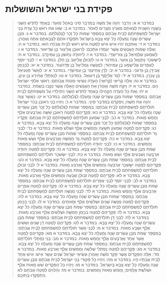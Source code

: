# פקידת בני ישראל והשושלות

> במדבר א א: וַיְדַבֵּר יְהוָה אֶל מֹשֶׁה בְּמִדְבַּר סִינַי בְּאֹהֶל מוֹעֵד:  בְּאֶחָד לַחֹדֶשׁ הַשֵּׁנִי בַּשָּׁנָה הַשֵּׁנִית לְצֵאתָם מֵאֶרֶץ מִצְרַיִם לֵאמֹר.
> במדבר א ב: שְׂאוּ אֶת רֹאשׁ כָּל עֲדַת בְּנֵי יִשְׂרָאֵל לְמִשְׁפְּחֹתָם לְבֵית אֲבֹתָם בְּמִסְפַּר שֵׁמוֹת כָּל זָכָר לְגֻלְגְּלֹתָם.
> במדבר א ג: מִבֶּן עֶשְׂרִים שָׁנָה וָמַעְלָה כָּל יֹצֵא צָבָא בְּיִשְׂרָאֵל תִּפְקְדוּ אֹתָם לְצִבְאֹתָם אַתָּה וְאַהֲרֹן.
> במדבר א ד: וְאִתְּכֶם יִהְיוּ אִישׁ אִישׁ לַמַּטֶּה אִישׁ רֹאשׁ לְבֵית אֲבֹתָיו הוּא.
> במדבר א ה: וְאֵלֶּה שְׁמוֹת הָאֲנָשִׁים אֲשֶׁר יַעַמְדוּ אִתְּכֶם:  לִרְאוּבֵן אֱלִיצוּר בֶּן שְׁדֵיאוּר.
> במדבר א ו: לְשִׁמְעוֹן שְׁלֻמִיאֵל בֶּן צוּרִישַׁדָּי.
> במדבר א ז: לִיהוּדָה נַחְשׁוֹן בֶּן עַמִּינָדָב.
> במדבר א ח: לְיִשָּׂשכָר נְתַנְאֵל בֶּן צוּעָר.
> במדבר א ט: לִזְבוּלֻן אֱלִיאָב בֶּן חֵלֹן.
> במדבר א י: לִבְנֵי יוֹסֵף לְאֶפְרַיִם אֱלִישָׁמָע בֶּן עַמִּיהוּד; לִמְנַשֶּׁה גַּמְלִיאֵל בֶּן פְּדָהצוּר.
> במדבר א יא: לְבִנְיָמִן אֲבִידָן בֶּן גִּדְעֹנִי.
> במדבר א יב: לְדָן אֲחִיעֶזֶר בֶּן עַמִּישַׁדָּי.
> במדבר א יג: לְאָשֵׁר פַּגְעִיאֵל בֶּן עָכְרָן.
> במדבר א יד: לְגָד אֶלְיָסָף בֶּן דְּעוּאֵל.
> במדבר א טו: לְנַפְתָּלִי אֲחִירַע בֶּן עֵינָן.
> במדבר א טז: אֵלֶּה קְריּאֵי (קְרוּאֵי) הָעֵדָה נְשִׂיאֵי מַטּוֹת אֲבוֹתָם:  רָאשֵׁי אַלְפֵי יִשְׂרָאֵל הֵם.
> במדבר א יז: וַיִּקַּח מֹשֶׁה וְאַהֲרֹן אֵת הָאֲנָשִׁים הָאֵלֶּה אֲשֶׁר נִקְּבוּ בְּשֵׁמֹת.
> במדבר א יח: וְאֵת כָּל הָעֵדָה הִקְהִילוּ בְּאֶחָד לַחֹדֶשׁ הַשֵּׁנִי וַיִּתְיַלְדוּ עַל מִשְׁפְּחֹתָם לְבֵית אֲבֹתָם:  בְּמִסְפַּר שֵׁמוֹת מִבֶּן עֶשְׂרִים שָׁנָה וָמַעְלָה לְגֻלְגְּלֹתָם.
> במדבר א יט: כַּאֲשֶׁר צִוָּה יְהוָה אֶת מֹשֶׁה; וַיִּפְקְדֵם בְּמִדְבַּר סִינָי.
> במדבר א כ: וַיִּהְיוּ בְנֵי רְאוּבֵן בְּכֹר יִשְׂרָאֵל תּוֹלְדֹתָם לְמִשְׁפְּחֹתָם לְבֵית אֲבֹתָם:  בְּמִסְפַּר שֵׁמוֹת לְגֻלְגְּלֹתָם כָּל זָכָר מִבֶּן עֶשְׂרִים שָׁנָה וָמַעְלָה כֹּל יֹצֵא צָבָא.
> במדבר א כא: פְּקֻדֵיהֶם לְמַטֵּה רְאוּבֵן שִׁשָּׁה וְאַרְבָּעִים אֶלֶף וַחֲמֵשׁ מֵאוֹת.
> במדבר א כב: לִבְנֵי שִׁמְעוֹן תּוֹלְדֹתָם לְמִשְׁפְּחֹתָם לְבֵית אֲבֹתָם:  פְּקֻדָיו בְּמִסְפַּר שֵׁמוֹת לְגֻלְגְּלֹתָם כָּל זָכָר מִבֶּן עֶשְׂרִים שָׁנָה וָמַעְלָה כֹּל יֹצֵא צָבָא.
> במדבר א כג: פְּקֻדֵיהֶם לְמַטֵּה שִׁמְעוֹן תִּשְׁעָה וַחֲמִשִּׁים אֶלֶף וּשְׁלֹשׁ מֵאוֹת.
> במדבר א כד: לִבְנֵי גָד תּוֹלְדֹתָם לְמִשְׁפְּחֹתָם לְבֵית אֲבֹתָם:  בְּמִסְפַּר שֵׁמוֹת מִבֶּן עֶשְׂרִים שָׁנָה וָמַעְלָה כֹּל יֹצֵא צָבָא.
> במדבר א כה: פְּקֻדֵיהֶם לְמַטֵּה גָד חֲמִשָּׁה וְאַרְבָּעִים אֶלֶף וְשֵׁשׁ מֵאוֹת וַחֲמִשִּׁים.
> במדבר א כו: לִבְנֵי יְהוּדָה תּוֹלְדֹתָם לְמִשְׁפְּחֹתָם לְבֵית אֲבֹתָם:  בְּמִסְפַּר שֵׁמֹת מִבֶּן עֶשְׂרִים שָׁנָה וָמַעְלָה כֹּל יֹצֵא צָבָא.
> במדבר א כז: פְּקֻדֵיהֶם לְמַטֵּה יְהוּדָה אַרְבָּעָה וְשִׁבְעִים אֶלֶף וְשֵׁשׁ מֵאוֹת.
> במדבר א כח: לִבְנֵי יִשָּׂשכָר תּוֹלְדֹתָם לְמִשְׁפְּחֹתָם לְבֵית אֲבֹתָם:  בְּמִסְפַּר שֵׁמֹת מִבֶּן עֶשְׂרִים שָׁנָה וָמַעְלָה כֹּל יֹצֵא צָבָא.
> במדבר א כט: פְּקֻדֵיהֶם לְמַטֵּה יִשָּׂשכָר אַרְבָּעָה וַחֲמִשִּׁים אֶלֶף וְאַרְבַּע מֵאוֹת.
> במדבר א ל: לִבְנֵי זְבוּלֻן תּוֹלְדֹתָם לְמִשְׁפְּחֹתָם לְבֵית אֲבֹתָם:  בְּמִסְפַּר שֵׁמֹת מִבֶּן עֶשְׂרִים שָׁנָה וָמַעְלָה כֹּל יֹצֵא צָבָא.
> במדבר א לא: פְּקֻדֵיהֶם לְמַטֵּה זְבוּלֻן שִׁבְעָה וַחֲמִשִּׁים אֶלֶף וְאַרְבַּע מֵאוֹת.
> במדבר א לב: לִבְנֵי יוֹסֵף לִבְנֵי אֶפְרַיִם תּוֹלְדֹתָם לְמִשְׁפְּחֹתָם לְבֵית אֲבֹתָם:  בְּמִסְפַּר שֵׁמֹת מִבֶּן עֶשְׂרִים שָׁנָה וָמַעְלָה כֹּל יֹצֵא צָבָא.
> במדבר א לג: פְּקֻדֵיהֶם לְמַטֵּה אֶפְרָיִם אַרְבָּעִים אֶלֶף וַחֲמֵשׁ מֵאוֹת.
> במדבר א לד: לִבְנֵי מְנַשֶּׁה תּוֹלְדֹתָם לְמִשְׁפְּחֹתָם לְבֵית אֲבֹתָם:  בְּמִסְפַּר שֵׁמוֹת מִבֶּן עֶשְׂרִים שָׁנָה וָמַעְלָה כֹּל יֹצֵא צָבָא.
> במדבר א לה: פְּקֻדֵיהֶם לְמַטֵּה מְנַשֶּׁה שְׁנַיִם וּשְׁלֹשִׁים אֶלֶף וּמָאתָיִם.
> במדבר א לו: לִבְנֵי בִנְיָמִן תּוֹלְדֹתָם לְמִשְׁפְּחֹתָם לְבֵית אֲבֹתָם:  בְּמִסְפַּר שֵׁמֹת מִבֶּן עֶשְׂרִים שָׁנָה וָמַעְלָה כֹּל יֹצֵא צָבָא.
> במדבר א לז: פְּקֻדֵיהֶם לְמַטֵּה בִנְיָמִן חֲמִשָּׁה וּשְׁלֹשִׁים אֶלֶף וְאַרְבַּע מֵאוֹת.
> במדבר א לח: לִבְנֵי דָן תּוֹלְדֹתָם לְמִשְׁפְּחֹתָם לְבֵית אֲבֹתָם:  בְּמִסְפַּר שֵׁמֹת מִבֶּן עֶשְׂרִים שָׁנָה וָמַעְלָה כֹּל יֹצֵא צָבָא.
> במדבר א לט: פְּקֻדֵיהֶם לְמַטֵּה דָן שְׁנַיִם וְשִׁשִּׁים אֶלֶף וּשְׁבַע מֵאוֹת.
> במדבר א מ: לִבְנֵי אָשֵׁר תּוֹלְדֹתָם לְמִשְׁפְּחֹתָם לְבֵית אֲבֹתָם:  בְּמִסְפַּר שֵׁמֹת מִבֶּן עֶשְׂרִים שָׁנָה וָמַעְלָה כֹּל יֹצֵא צָבָא.
> במדבר א מא: פְּקֻדֵיהֶם לְמַטֵּה אָשֵׁר אֶחָד וְאַרְבָּעִים אֶלֶף וַחֲמֵשׁ מֵאוֹת.
> במדבר א מב: בְּנֵי נַפְתָּלִי תּוֹלְדֹתָם לְמִשְׁפְּחֹתָם לְבֵית אֲבֹתָם:  בְּמִסְפַּר שֵׁמֹת מִבֶּן עֶשְׂרִים שָׁנָה וָמַעְלָה כֹּל יֹצֵא צָבָא.
> במדבר א מג: פְּקֻדֵיהֶם לְמַטֵּה נַפְתָּלִי שְׁלֹשָׁה וַחֲמִשִּׁים אֶלֶף וְאַרְבַּע מֵאוֹת.
> במדבר א מד: אֵלֶּה הַפְּקֻדִים אֲשֶׁר פָּקַד מֹשֶׁה וְאַהֲרֹן וּנְשִׂיאֵי יִשְׂרָאֵל שְׁנֵים עָשָׂר אִישׁ:  אִישׁ אֶחָד לְבֵית אֲבֹתָיו הָיוּ.
> במדבר א מה: וַיִּהְיוּ כָּל פְּקוּדֵי בְנֵי יִשְׂרָאֵל לְבֵית אֲבֹתָם מִבֶּן עֶשְׂרִים שָׁנָה וָמַעְלָה כָּל יֹצֵא צָבָא בְּיִשְׂרָאֵל.
> במדבר א מו: וַיִּהְיוּ כָּל הַפְּקֻדִים שֵׁשׁ מֵאוֹת אֶלֶף וּשְׁלֹשֶׁת אֲלָפִים; וַחֲמֵשׁ מֵאוֹת וַחֲמִשִּׁים.
> במדבר א מז: וְהַלְוִיִּם לְמַטֵּה אֲבֹתָם לֹא הָתְפָּקְדוּ בְּתוֹכָם. 
 

